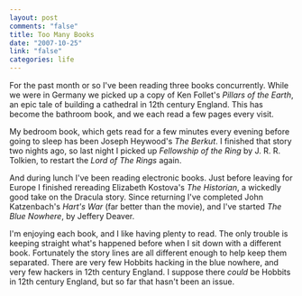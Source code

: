 ```yaml
--- 
layout: post
comments: "false"
title: Too Many Books
date: "2007-10-25"
link: "false"
categories: life
---
```

For the past month or so I've been reading three books concurrently.  While we were in Germany we picked up a copy of Ken Follet's <i>Pillars of the Earth</i>, an epic tale of building a cathedral in 12th century England.  This has become the bathroom book, and we each read a few pages every visit.

My bedroom book, which gets read for a few minutes every evening before going to sleep has been Joseph Heywood's <i>The Berkut</i>.  I finished that story two nights ago, so last night I picked up <i>Fellowship of the Ring</i> by J. R. R. Tolkien, to restart the <i>Lord of The Rings</i> again.

And during lunch I've been reading electronic books. Just before leaving for Europe I finished rereading Elizabeth Kostova's <i>The Historian</i>, a wickedly good take on the Dracula story.  Since returning I've completed John Katzenbach's <i>Hart's War</i> (far better than the movie), and I've started <i>The Blue Nowhere</i>, by Jeffery Deaver.

I'm enjoying each book, and I like having plenty to read.  The only trouble is keeping straight what's happened before when I sit down with a different book.  Fortunately the story lines are all different enough to help keep them separated.  There are very few Hobbits hacking in the blue nowhere, and very few hackers in 12th century England.  I suppose there <i>could</i> be Hobbits in 12th century England, but so far that hasn't been an issue.
